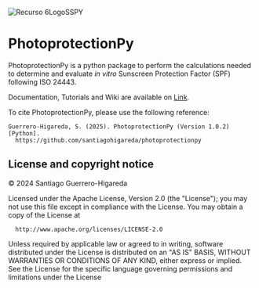 ![Recurso 6LogoSSPY](https://github.com/user-attachments/assets/129ae893-cfdc-45d1-9e67-8faf0e1169c5)
# PhotoprotectionPy
PhotoprotectionPy is a python package to perform the calculations needed to determine and evaluate *in vitro* Sunscreen Protection Factor (SPF) following ISO 24443.

Documentation, Tutorials and Wiki are available on [Link](https://github.com/santiagohigareda/photoprotectionpy). 

To cite PhotoprotectionPy, please use the following reference:
```
Guerrero-Higareda, S. (2025). PhotoprotectionPy (Version 1.0.2) [Python].
  https://github.com/santiagohigareda/photoprotectionpy
```

## License and copyright notice

© 2024 Santiago Guerrero-Higareda

Licensed under the Apache License, Version 2.0 (the "License");
you may not use this file except in compliance with the License.
You may obtain a copy of the License at
```
  http://www.apache.org/licenses/LICENSE-2.0
```
Unless required by applicable law or agreed to in writing, software
distributed under the License is distributed on an "AS IS" BASIS,
WITHOUT WARRANTIES OR CONDITIONS OF ANY KIND, either express or implied.
See the License for the specific language governing permissions and
limitations under the License
